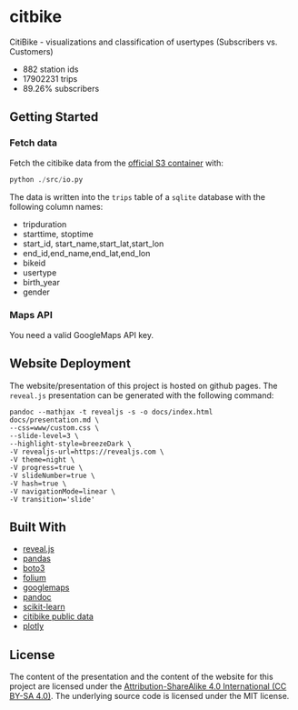 # citbike

CitiBike - visualizations and classification of usertypes (Subscribers vs. Customers)

- 882 station ids
- 17902231 trips
- 89.26% subscribers

## Getting Started

### Fetch data

Fetch the citibike data from the [official S3 container](https://s3.amazonaws.com/tripdata/index.html) with:

```python
python ./src/io.py
```

The data is written into the `trips` table of a `sqlite` database with the following column names:

- tripduration
- starttime, stoptime
- start_id, start_name,start_lat,start_lon
- end_id,end_name,end_lat,end_lon
- bikeid
- usertype
- birth_year
- gender

### Maps API

You need a valid GoogleMaps API key.

## Website Deployment

The website/presentation of this project is hosted on github pages. The `reveal.js` presentation can be generated with the following command:

```shell
pandoc --mathjax -t revealjs -s -o docs/index.html docs/presentation.md \
--css=www/custom.css \
--slide-level=3 \
--highlight-style=breezeDark \
-V revealjs-url=https://revealjs.com \
-V theme=night \
-V progress=true \
-V slideNumber=true \
-V hash=true \
-V navigationMode=linear \
-V transition='slide'
```

## Built With

- [reveal.js](https://github.com/hakimel/reveal.js)
- [pandas](https://github.com/pandas-dev/pandas)
- [boto3](https://github.com/boto/boto3)
- [folium](https://github.com/python-visualization/folium)
- [googlemaps](https://github.com/googlemaps/google-maps-services-python)
- [pandoc](https://pandoc.org/)
- [scikit-learn](https://github.com/scikit-learn/scikit-learn)
- [citibike public data](https://www.citibikenyc.com/data-sharing-policy)
- [plotly](https://github.com/plotly/plotly.py)

## License

The content of the presentation and the content of the website for this project are licensed under the [Attribution-ShareAlike 4.0 International (CC BY-SA 4.0)](https://creativecommons.org/licenses/by-sa/4.0/). The underlying source code is licensed under the MIT license.
